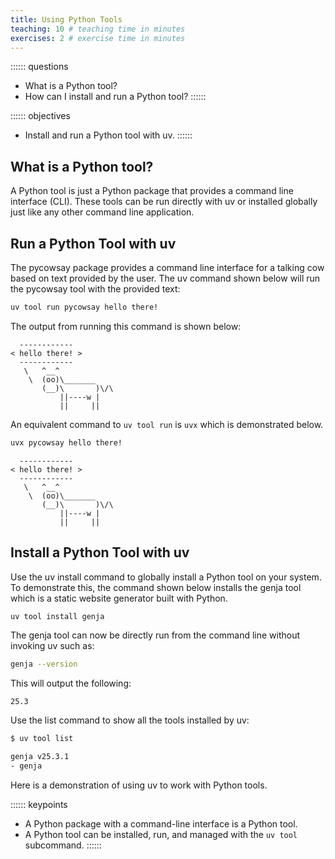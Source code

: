 ```yaml
---
title: Using Python Tools
teaching: 10 # teaching time in minutes
exercises: 2 # exercise time in minutes
---
```


:::::: questions
- What is a Python tool?
- How can I install and run a Python tool?
::::::

:::::: objectives
- Install and run a Python tool with uv.
::::::

## What is a Python tool?

A Python tool is just a Python package that provides a command line interface (CLI). These tools can be run directly with uv or installed globally just like any other command line application.

## Run a Python Tool with uv

The pycowsay package provides a command line interface for a talking cow based on text provided by the user. The uv command shown below will run the pycowsay tool with the provided text:

```bash
uv tool run pycowsay hello there!
```

The output from running this command is shown below:

```text
  ------------
< hello there! >
  ------------
   \   ^__^
    \  (oo)\_______
       (__)\       )\/\
           ||----w |
           ||     ||
```

An equivalent command to `uv tool run` is `uvx` which is demonstrated below.

```bash
uvx pycowsay hello there!
```

```text
  ------------
< hello there! >
  ------------
   \   ^__^
    \  (oo)\_______
       (__)\       )\/\
           ||----w |
           ||     ||
```

## Install a Python Tool with uv

Use the uv install command to globally install a Python tool on your system. To demonstrate this, the command shown below installs the genja tool which is a static website generator built with Python.

```bash
uv tool install genja
```

The genja tool can now be directly run from the command line without invoking uv such as:

```bash
genja --version
```

This will output the following:

```text
25.3
```

Use the list command to show all the tools installed by uv:

```bash
$ uv tool list

genja v25.3.1
- genja 
```

Here is a demonstration of using uv to work with Python tools.

<script src="https://asciinema.org/a/GjafY19S5PktSmK365hPkOLG1.js" id="asciicast-GjafY19S5PktSmK365hPkOLG1" async="true"></script>

:::::: keypoints
- A Python package with a command-line interface is a Python tool.
- A Python tool can be installed, run, and managed with the `uv tool` subcommand.
::::::
